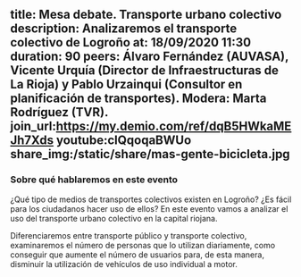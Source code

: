title: Mesa debate. Transporte urbano colectivo
description: Analizaremos el transporte colectivo de Logroño
at: 18/09/2020 11:30
duration: 90
peers: Álvaro Fernández (AUVASA), Vicente Urquía (Director de Infraestructuras de La Rioja) y Pablo Urzainqui (Consultor en planificación de transportes). Modera: Marta Rodríguez (TVR).
join_url:https://my.demio.com/ref/dqB5HWkaMEJh7Xds
youtube:clQqoqaBWUo
share_img:/static/share/mas-gente-bicicleta.jpg
----
### Sobre qué hablaremos en este evento

¿Qué tipo de medios de transportes colectivos existen en Logroño? ¿Es fácil para los ciudadanos hacer uso de ellos? En este evento vamos a analizar el uso del transporte urbano colectivo en la capital riojana.

Diferenciaremos entre transporte público y transporte colectivo, examinaremos el número de personas que lo utilizan diariamente, como conseguir que aumente el número de usuarios para, de esta manera, disminuir la utilización de vehículos de uso individual a motor.
